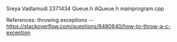 Sreya Vadlamudi
2371434
Queue.h
AQueue.h
mainprogram.cpp

References:
throwing exceptions -- https://stackoverflow.com/questions/8480640/how-to-throw-a-c-exception
